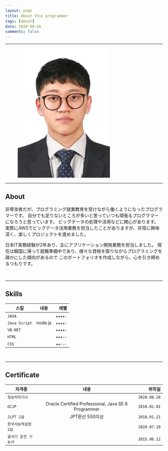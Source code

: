 ```yaml
---
layout: page
title: About this programmer
tags: [about]
date: 2020-09-26
comments: false
---
```

    
---

<figure class="middle">
	<img src="..\assets\img\SongSungjae.png">
</figure>

---

## About
非専攻者だが、プログラミング就業教育を受けながら働くようになったプログラマーです。
自分でも足りないところが多いと思っていつも頑張るプログラマーになろうと思っています。
ビッグデータの処理や活用などに関心があります。 実際にAWSでビッグデータ活用業務を担当したことがありますが、非常に興味深く、楽しくプロジェクトを進めました。

日本IT実務経験が2年あり、主にアプリケーション開発業務を担当しました。
現在は韓国に帰って就職準備中であり、様々な資格を取りながらプログラミングを疎かにした傾向があるので
このポートフォリオを作成しながら、心を引き締めるつもりです。

<br>

---

## Skills

 | 스킬 | 내용 | 레벨 |
 |------|:------:|------:|
 | `JAVA` |  | `★★★★☆` |
 | `Java Script` | node.js | `★★★★☆` |
 | `VB.NET` |  | `★★★★☆` |
 | `HTML` |  | `★★★☆☆` |
 | `CSS` |  | `★★☆☆☆` |


<br>

---

## Certificate

| 자격증 | 내용 | 취득일 |
|------|:------:|------:|
| `정보처리기사` |  | `2020.08.28` |
| `OCJP` | Oracle Certified Professional, Java SE 6 Programmer | `2018.02.01` |
| `JLPT 2급` | JPT환산 550이상 | `2018.01.21` |
| `한국사능력검정 2급` |  | `2020.07.10` |
| `굴삭기 운전 기능사` |  | `2015.06.12` |


